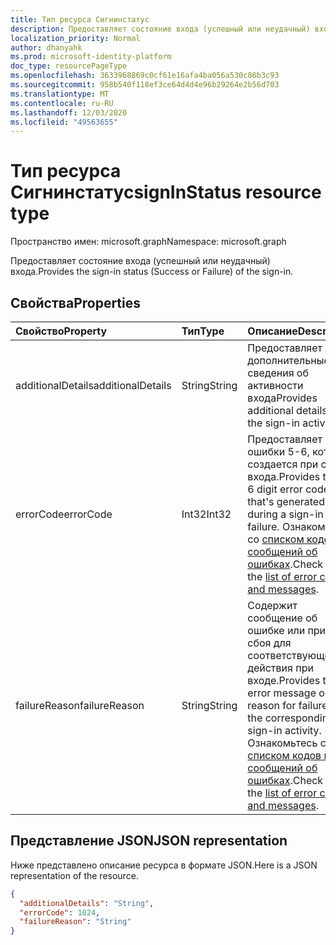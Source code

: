 ```yaml
---
title: Тип ресурса Сигнинстатус
description: Предоставляет состояние входа (успешный или неудачный) входа
localization_priority: Normal
author: dhanyahk
ms.prod: microsoft-identity-platform
doc_type: resourcePageType
ms.openlocfilehash: 3633968869c0cf61e16afa4ba056a530c86b3c93
ms.sourcegitcommit: 958b540f118ef3ce64d4d4e96b29264e2b56d703
ms.translationtype: MT
ms.contentlocale: ru-RU
ms.lasthandoff: 12/03/2020
ms.locfileid: "49563655"
---
```

# <a name="signinstatus-resource-type"></a><span data-ttu-id="ef9a0-103">Тип ресурса Сигнинстатус</span><span class="sxs-lookup"><span data-stu-id="ef9a0-103">signInStatus resource type</span></span>

<span data-ttu-id="ef9a0-104">Пространство имен: microsoft.graph</span><span class="sxs-lookup"><span data-stu-id="ef9a0-104">Namespace: microsoft.graph</span></span>

<span data-ttu-id="ef9a0-105">Предоставляет состояние входа (успешный или неудачный) входа.</span><span class="sxs-lookup"><span data-stu-id="ef9a0-105">Provides the sign-in status (Success or Failure) of the sign-in.</span></span>

## <a name="properties"></a><span data-ttu-id="ef9a0-106">Свойства</span><span class="sxs-lookup"><span data-stu-id="ef9a0-106">Properties</span></span>

| <span data-ttu-id="ef9a0-107">Свойство</span><span class="sxs-lookup"><span data-stu-id="ef9a0-107">Property</span></span>     | <span data-ttu-id="ef9a0-108">Тип</span><span class="sxs-lookup"><span data-stu-id="ef9a0-108">Type</span></span>   |<span data-ttu-id="ef9a0-109">Описание</span><span class="sxs-lookup"><span data-stu-id="ef9a0-109">Description</span></span>|
|:---------------|:--------|:----------|
|<span data-ttu-id="ef9a0-110">additionalDetails</span><span class="sxs-lookup"><span data-stu-id="ef9a0-110">additionalDetails</span></span>|<span data-ttu-id="ef9a0-111">String</span><span class="sxs-lookup"><span data-stu-id="ef9a0-111">String</span></span>|<span data-ttu-id="ef9a0-112">Предоставляет дополнительные сведения об активности входа</span><span class="sxs-lookup"><span data-stu-id="ef9a0-112">Provides additional details on the sign-in activity</span></span>|
|<span data-ttu-id="ef9a0-113">errorCode</span><span class="sxs-lookup"><span data-stu-id="ef9a0-113">errorCode</span></span>|<span data-ttu-id="ef9a0-114">Int32</span><span class="sxs-lookup"><span data-stu-id="ef9a0-114">Int32</span></span>|<span data-ttu-id="ef9a0-115">Предоставляет код ошибки 5-6, который создается при сбое входа.</span><span class="sxs-lookup"><span data-stu-id="ef9a0-115">Provides the 5-6 digit error code that's generated during a sign-in failure.</span></span> <span data-ttu-id="ef9a0-116">Ознакомьтесь со [списком кодов и сообщений об ошибках](/azure/active-directory/active-directory-reporting-activity-sign-ins-errors).</span><span class="sxs-lookup"><span data-stu-id="ef9a0-116">Check out the [list of error codes and messages](/azure/active-directory/active-directory-reporting-activity-sign-ins-errors).</span></span>|
|<span data-ttu-id="ef9a0-117">failureReason</span><span class="sxs-lookup"><span data-stu-id="ef9a0-117">failureReason</span></span>|<span data-ttu-id="ef9a0-118">String</span><span class="sxs-lookup"><span data-stu-id="ef9a0-118">String</span></span>|<span data-ttu-id="ef9a0-119">Содержит сообщение об ошибке или причину сбоя для соответствующего действия при входе.</span><span class="sxs-lookup"><span data-stu-id="ef9a0-119">Provides the error message or the reason for failure for the corresponding sign-in activity.</span></span> <span data-ttu-id="ef9a0-120">Ознакомьтесь со [списком кодов и сообщений об ошибках](/azure/active-directory/active-directory-reporting-activity-sign-ins-errors).</span><span class="sxs-lookup"><span data-stu-id="ef9a0-120">Check out the [list of error codes and messages](/azure/active-directory/active-directory-reporting-activity-sign-ins-errors).</span></span>|

## <a name="json-representation"></a><span data-ttu-id="ef9a0-121">Представление JSON</span><span class="sxs-lookup"><span data-stu-id="ef9a0-121">JSON representation</span></span>

<span data-ttu-id="ef9a0-122">Ниже представлено описание ресурса в формате JSON.</span><span class="sxs-lookup"><span data-stu-id="ef9a0-122">Here is a JSON representation of the resource.</span></span>

<!-- {
  "blockType": "resource",
  "optionalProperties": [

  ],
  "@odata.type": "microsoft.graph.signInStatus"
}-->

```json
{
  "additionalDetails": "String",
  "errorCode": 1024,
  "failureReason": "String"
}

```

<!-- uuid: 8fcb5dbc-d5aa-4681-8e31-b001d5168d79
2015-10-25 14:57:30 UTC -->
<!-- {
  "type": "#page.annotation",
  "description": "signInStatus resource",
  "keywords": "",
  "section": "documentation",
  "tocPath": ""
}-->

